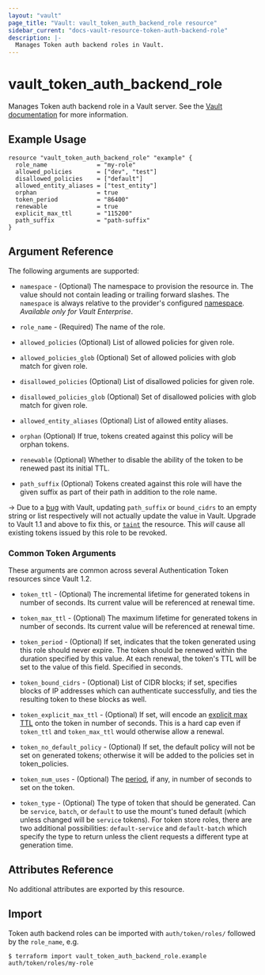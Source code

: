 ```yaml
---
layout: "vault"
page_title: "Vault: vault_token_auth_backend_role resource"
sidebar_current: "docs-vault-resource-token-auth-backend-role"
description: |-
  Manages Token auth backend roles in Vault.
---
```


# vault\_token\_auth\_backend\_role

Manages Token auth backend role in a Vault server. See the [Vault
documentation](https://www.vaultproject.io/docs/auth/token.html) for more
information.

## Example Usage

```hcl
resource "vault_token_auth_backend_role" "example" {
  role_name              = "my-role"
  allowed_policies       = ["dev", "test"]
  disallowed_policies    = ["default"]
  allowed_entity_aliases = ["test_entity"]
  orphan                 = true
  token_period           = "86400"
  renewable              = true
  explicit_max_ttl       = "115200"
  path_suffix            = "path-suffix"
}
```

## Argument Reference

The following arguments are supported:

* `namespace` - (Optional) The namespace to provision the resource in.
  The value should not contain leading or trailing forward slashes.
  The `namespace` is always relative to the provider's configured [namespace](../index.html#namespace).
   *Available only for Vault Enterprise*.

* `role_name` - (Required) The name of the role.

* `allowed_policies` (Optional) List of allowed policies for given role.

* `allowed_policies_glob` (Optional) Set of allowed policies with glob match for given role.

* `disallowed_policies` (Optional) List of disallowed policies for given role.

* `disallowed_policies_glob` (Optional) Set of disallowed policies with glob match for given role.

* `allowed_entity_aliases` (Optional) List of allowed entity aliases.

* `orphan` (Optional) If true, tokens created against this policy will be orphan tokens.

* `renewable` (Optional) Whether to disable the ability of the token to be renewed past its initial TTL.

* `path_suffix` (Optional) Tokens created against this role will have the given suffix as part of their path in addition to the role name.

-> Due to a [bug](https://github.com/hashicorp/vault/issues/6296) with Vault, updating `path_suffix` or `bound_cidrs` to an empty string or list respectively will not actually update the value in Vault. Upgrade to Vault 1.1 and above to fix this, or [`taint`](https://www.terraform.io/docs/commands/taint.html) the resource. This *will* cause all existing tokens issued by this role to be revoked.

### Common Token Arguments

These arguments are common across several Authentication Token resources since Vault 1.2.

* `token_ttl` - (Optional) The incremental lifetime for generated tokens in number of seconds.
  Its current value will be referenced at renewal time.

* `token_max_ttl` - (Optional) The maximum lifetime for generated tokens in number of seconds.
  Its current value will be referenced at renewal time.

* `token_period` - (Optional) If set, indicates that the
  token generated using this role should never expire. The token should be renewed within the
  duration specified by this value. At each renewal, the token's TTL will be set to the
  value of this field. Specified in seconds.

* `token_bound_cidrs` - (Optional) List of CIDR blocks; if set, specifies blocks of IP
  addresses which can authenticate successfully, and ties the resulting token to these blocks
  as well.

* `token_explicit_max_ttl` - (Optional) If set, will encode an
  [explicit max TTL](https://www.vaultproject.io/docs/concepts/tokens.html#token-time-to-live-periodic-tokens-and-explicit-max-ttls)
  onto the token in number of seconds. This is a hard cap even if `token_ttl` and
  `token_max_ttl` would otherwise allow a renewal.

* `token_no_default_policy` - (Optional) If set, the default policy will not be set on
  generated tokens; otherwise it will be added to the policies set in token_policies.

* `token_num_uses` - (Optional) The
  [period](https://www.vaultproject.io/docs/concepts/tokens.html#token-time-to-live-periodic-tokens-and-explicit-max-ttls),
  if any, in number of seconds to set on the token.

* `token_type` - (Optional) The type of token that should be generated. Can be `service`,
  `batch`, or `default` to use the mount's tuned default (which unless changed will be
  `service` tokens). For token store roles, there are two additional possibilities:
  `default-service` and `default-batch` which specify the type to return unless the client
  requests a different type at generation time.

## Attributes Reference

No additional attributes are exported by this resource.

## Import

Token auth backend roles can be imported with `auth/token/roles/` followed by the `role_name`, e.g.

```
$ terraform import vault_token_auth_backend_role.example auth/token/roles/my-role
```
